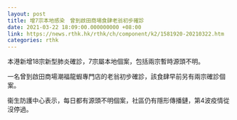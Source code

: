 ```yaml
---
layout: post
title: 增7宗本地感染　曾到啟田商場食肆老翁初步確診
date: 2021-03-22 18:09:00.000000000 +08:00
link: https://news.rthk.hk/rthk/ch/component/k2/1581920-20210322.htm
categories: rthk
---
```


本港新增18宗新型肺炎確診，7宗屬本地個案，包括兩宗暫時源頭不明。

一名曾到啟田商場潮福龍蝦專門店的老翁初步確診，該食肆早前另有兩宗確診個案。

衞生防護中心表示，每日都有源頭不明個案，社區仍有隱形傳播鏈，第4波疫情從沒停過。
